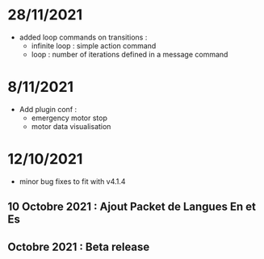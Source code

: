 # 28/11/2021
- added loop commands on transitions :
  - infinite loop : simple action command
  - loop : number of iterations defined in a message command

# 8/11/2021
 - Add plugin conf : 
   - emergency motor stop
   - motor data visualisation
   
# 12/10/2021
 - minor bug fixes to fit with v4.1.4

## 10 Octobre 2021 : Ajout Packet de Langues En et Es

## Octobre 2021 : Beta release

